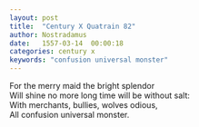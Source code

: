 ```yaml
---
layout: post
title:  "Century X Quatrain 82"
author: Nostradamus
date:   1557-03-14  00:00:18
categories: century x
keywords: "confusion universal monster"
---
```

For the merry maid the bright splendor  
Will shine no more long time will be without salt:  
With merchants, bullies, wolves odious,  
All confusion universal monster.
